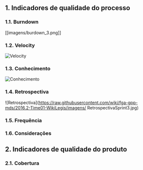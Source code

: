 ## 1. Indicadores de qualidade do processo

### 1.1. Burndown

[[imagens/burdown_3.png]]

### 1.2. Velocity

![Velocity](https://raw.githubusercontent.com/wiki/fga-gpp-mds/2016.2-Time01-WikiLegis/imagens/velocityt3.png)

### 1.3. Conhecimento

![Conhecimento](https://raw.githubusercontent.com/wiki/fga-gpp-mds/2016.2-Time01-WikiLegis/imagens/conhecimento3.png)

### 1.4. Retrospectiva

![Retrospectiva](https://raw.githubusercontent.com/wiki/fga-gpp-mds/2016.2-Time01-WikiLegis/imagens/
RetrospectivaSprint3.jpg)

### 1.5. Frequência

### 1.6. Considerações

## 2. Indicadores de qualidade do produto

### 2.1. Cobertura
